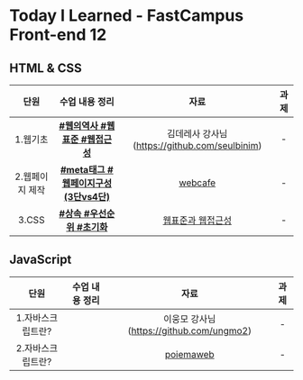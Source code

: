 # Today I Learned - FastCampus Front-end 12

##  HTML & CSS 
| 단원 | 수업 내용 정리 | 자료 | 과제 | 
|:--:|:---------:|:---:|:--:|
| 1.웹기초 | **[#웹의역사 #웹표준 #웹접근성](https://github.com/gayoungaa91/T.I.L-FDS12/blob/master/html%20%26%20css/web-basic.md)** |  김데레사 강사님 (https://github.com/seulbinim) | - |
| 2.웹페이지 제작 | **[#meta태그 #웹페이지구성(3단vs4단)](https://github.com/gayoungaa91/T.I.L-FDS12/blob/master/html%20%26%20css/webpage.md)** | [webcafe](https://seulbinim.github.io/exHTML5) | - |
| 3.CSS | **[#상속 #우선순위 #초기화](https://github.com/gayoungaa91/T.I.L-FDS12/blob/master/html%20%26%20css/css.md)** | [웹표준과 웹접근성](https://seulbinim.github.io/WSA/accessibility.html) | - | 

## JavaScript 
| 단원 | 수업 내용 정리 | 자료 | 과제 |
| :------: | :------------------------:| :-------: | :---------:|
| 1.자바스크립트란? | []() | 이웅모 강사님 (https://github.com/ungmo2) | - |
| 2.자바스크립트란? | []() | [poiemaweb](https://poiemaweb.com) | - | 
